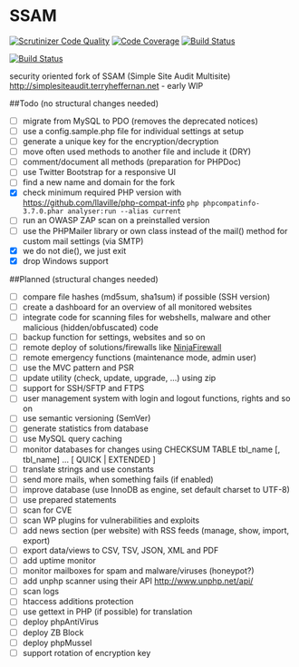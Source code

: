 SSAM
====

[![Scrutinizer Code Quality](https://scrutinizer-ci.com/g/DanielRuf/SSAM/badges/quality-score.png?b=master)](https://scrutinizer-ci.com/g/DanielRuf/SSAM/?branch=master)
[![Code Coverage](https://scrutinizer-ci.com/g/DanielRuf/SSAM/badges/coverage.png?b=master)](https://scrutinizer-ci.com/g/DanielRuf/SSAM/?branch=master)
[![Build Status](https://scrutinizer-ci.com/g/DanielRuf/SSAM/badges/build.png?b=master)](https://scrutinizer-ci.com/g/DanielRuf/SSAM/build-status/master)

[![Build Status](https://travis-ci.org/DanielRuf/SSAM.svg?branch=master)](https://travis-ci.org/DanielRuf/SSAM)

security oriented fork of SSAM (Simple Site Audit Multisite) http://simplesiteaudit.terryheffernan.net - early WIP


##Todo (no structural changes needed)
- [ ] migrate from MySQL to PDO (removes the deprecated notices)
- [ ] use a config.sample.php file for individual settings at setup
- [ ] generate a unique key for the encryption/decryption
- [ ] move often used methods to another file and include it (DRY)
- [ ] comment/document all methods (preparation for PHPDoc)
- [ ] use Twitter Bootstrap for a responsive UI
- [ ] find a new name and domain for the fork
- [x] check minimum required PHP version with https://github.com/llaville/php-compat-info `php phpcompatinfo-3.7.0.phar analyser:run --alias current`
- [ ] run an OWASP ZAP scan on a preinstalled version
- [ ] use the PHPMailer library or own class instead of the mail() method for custom mail settings (via SMTP)
- [x] we do not die(), we just exit
- [x] drop Windows support

##Planned (structural changes needed)
- [ ] compare file hashes (md5sum, sha1sum) if possible (SSH version)
- [ ] create a dashboard for an overview of all monitored websites
- [ ] integrate code for scanning files for webshells, malware and other malicious (hidden/obfuscated) code
- [ ] backup function for settings, websites and so on
- [ ] remote deploy of solutions/firewalls like [NinjaFirewall](ninjafirewall.com)
- [ ] remote emergency functions (maintenance mode, admin user)
- [ ] use the MVC pattern and PSR
- [ ] update utility (check, update, upgrade, ...) using zip
- [ ] support for SSH/SFTP and FTPS
- [ ] user management system with login and logout functions, rights and so on
- [ ] use semantic versioning (SemVer)
- [ ] generate statistics from database
- [ ] use MySQL query caching
- [ ] monitor databases for changes using CHECKSUM TABLE tbl_name [, tbl_name] ... [ QUICK | EXTENDED ]
- [ ] translate strings and use constants
- [ ] send more mails, when something fails (if enabled)
- [ ] improve database (use InnoDB as engine, set default charset to UTF-8)
- [ ] use prepared statements
- [ ] scan for CVE
- [ ] scan WP plugins for vulnerabilities and exploits
- [ ] add news section (per website) with RSS feeds (manage, show, import, export)
- [ ] export data/views to CSV, TSV, JSON, XML and PDF
- [ ] add uptime monitor
- [ ] monitor mailboxes for spam and malware/viruses (honeypot?)
- [ ] add unphp scanner using their API http://www.unphp.net/api/
- [ ] scan logs
- [ ] htaccess additions protection
- [ ] use gettext in PHP (if possible) for translation
- [ ] deploy phpAntiVirus
- [ ] deploy ZB Block
- [ ] deploy phpMussel
- [ ] support rotation of encryption key
